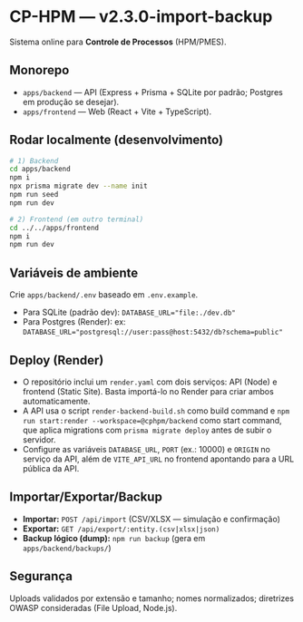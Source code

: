 # CP-HPM — v2.3.0-import-backup

Sistema online para **Controle de Processos** (HPM/PMES).

## Monorepo
- `apps/backend` — API (Express + Prisma + SQLite por padrão; Postgres em produção se desejar).
- `apps/frontend` — Web (React + Vite + TypeScript).

## Rodar localmente (desenvolvimento)
```bash
# 1) Backend
cd apps/backend
npm i
npx prisma migrate dev --name init
npm run seed
npm run dev

# 2) Frontend (em outro terminal)
cd ../../apps/frontend
npm i
npm run dev
```

## Variáveis de ambiente
Crie `apps/backend/.env` baseado em `.env.example`.

- Para SQLite (padrão dev): `DATABASE_URL="file:./dev.db"`
- Para Postgres (Render): ex: `DATABASE_URL="postgresql://user:pass@host:5432/db?schema=public"`

## Deploy (Render)
- O repositório inclui um `render.yaml` com dois serviços: API (Node) e frontend (Static Site). Basta importá-lo no Render para criar ambos automaticamente.
- A API usa o script `render-backend-build.sh` como build command e `npm run start:render --workspace=@cphpm/backend` como start command, que aplica migrations com `prisma migrate deploy` antes de subir o servidor.
- Configure as variáveis `DATABASE_URL`, `PORT` (ex.: 10000) e `ORIGIN` no serviço da API, além de `VITE_API_URL` no frontend apontando para a URL pública da API.

## Importar/Exportar/Backup
- **Importar:** `POST /api/import` (CSV/XLSX — simulação e confirmação)
- **Exportar:** `GET /api/export/:entity.(csv|xlsx|json)`
- **Backup lógico (dump):** `npm run backup` (gera em `apps/backend/backups/`)

## Segurança
Uploads validados por extensão e tamanho; nomes normalizados; diretrizes OWASP consideradas (File Upload, Node.js).

